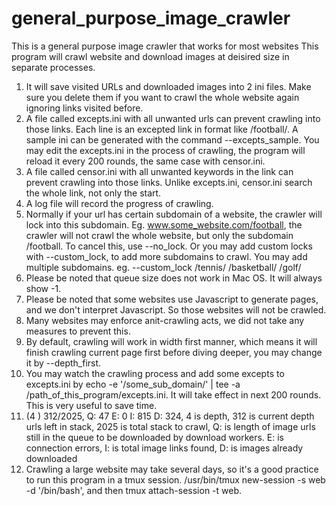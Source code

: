 # general_purpose_image_crawler
This is a general purpose image crawler that works for most websites
This program will crawl website and download images at deisired size in separate processes. 
1. It will save visited URLs and downloaded images into 2 ini files. Make sure you delete them if you want to crawl the whole website again ignoring links visited before.
2. A file called excepts.ini with all unwanted urls can prevent crawling into those links. Each line is an excepted link in format like /football/. A sample ini can be generated with the command --excepts_sample. You may edit the excepts.ini in the process of crawling, the program will reload it every 200 rounds, the same case with censor.ini.
3. A file called censor.ini with all unwanted keywords in the link can prevent crawling into those links. Unlike excepts.ini, censor.ini search the whole link, not only the start.
4. A log file will record the progress of crawling.
5. Normally if your url has certain subdomain of a website, the crawler will lock into this subdomain. Eg. www.some_website.com/football, the crawler will not crawl the whole website, but only the subdomain /football. To cancel this, use --no_lock. Or you may add custom locks with --custom_lock, to add more subdomains to crawl. You may add multiple subdomains. eg. --custom_lock /tennis/ /basketball/ /golf/
6. Please be noted that queue size does not work in Mac OS. It will always show -1.
7. Please be noted that some websites use Javascript to generate pages, and we don't interpret Javascript. So those websites will not be crawled.
8. Many websites may enforce anit-crawling acts, we did not take any measures to prevent this.
9. By default, crawling will work in width first manner, which means it will finish crawling current page first before diving deeper, you may change it by --depth_first.
10. You may watch the crawling process and add some excepts to excepts.ini by echo -e '/some_sub_domain/' | tee -a /path_of_this_program/excepts.ini. It will take effect in next 200 rounds. This is very useful to save time.
11. (4 ) 312/2025, Q: 47 E: 0 I: 815 D: 324, 4 is depth, 312 is current depth urls left in stack, 2025 is total stack to crawl, Q: is length of image urls still in the queue to be downloaded by download workers. E: is connection errors, I: is total image links found, D: is images already downloaded
12. Crawling a large website may take several days, so it's a good practice to run this program in a tmux session. /usr/bin/tmux new-session -s web -d '/bin/bash', and then tmux attach-session -t web.
